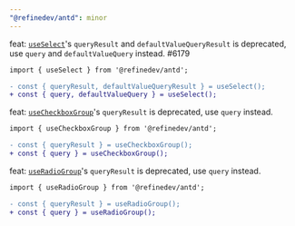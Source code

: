 ```yaml
---
"@refinedev/antd": minor
---
```


feat: [`useSelect`](https://refine.dev/docs/ui-integrations/ant-design/hooks/use-select/)'s `queryResult` and `defaultValueQueryResult` is deprecated, use `query` and `defaultValueQuery` instead. #6179

```diff
import { useSelect } from '@refinedev/antd';

- const { queryResult, defaultValueQueryResult } = useSelect();
+ const { query, defaultValueQuery } = useSelect();
```

feat: [`useCheckboxGroup`](https://refine.dev/docs/ui-integrations/ant-design/hooks/use-checkbox-group/)'s `queryResult` is deprecated, use `query` instead.

```diff
import { useCheckboxGroup } from '@refinedev/antd';

- const { queryResult } = useCheckboxGroup();
+ const { query } = useCheckboxGroup();
```

feat: [`useRadioGroup`](https://refine.dev/docs/ui-integrations/ant-design/hooks/use-radio-group/)'s `queryResult` is deprecated, use `query` instead.

```diff
import { useRadioGroup } from '@refinedev/antd';

- const { queryResult } = useRadioGroup();
+ const { query } = useRadioGroup();
```
